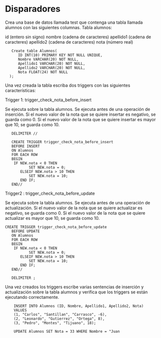 # Disparadores

Crea una base de datos llamada test que contenga una tabla llamada alumnos con las siguientes columnas.
Tabla alumnos:

id (entero sin signo)
nombre (cadena de caracteres)
apellido1 (cadena de caracteres)
apellido2 (cadena de caracteres)
nota (número real)

       Create table Alumnos(   
          ID INT(10) PRIMARY KEY NOT NULL UNIQUE,     
          Nombre VARCHAR(20) NOT NULL,     
          Apellido1 VARCHAR(20) NOT NULL,   
          Apellido2 VARCHAR(20) NOT NULL,   
          Nota FLOAT(24) NOT NULL
      );
      
      
Una vez creada la tabla escriba dos triggers con las siguientes características:

Trigger 1: trigger_check_nota_before_insert

Se ejecuta sobre la tabla alumnos.
Se ejecuta antes de una operación de inserción.
Si el nuevo valor de la nota que se quiere insertar es negativo, se guarda como 0.
Si el nuevo valor de la nota que se quiere insertar es mayor que 10, se guarda como 10.

       DELIMITER //

       CREATE TRIGGER trigger_check_nota_before_insert
       BEFORE INSERT  
       ON Alumnos
       FOR EACH ROW
       BEGIN
       	IF NEW.nota < 0 THEN
               SET NEW.nota = 0;
           ELSEIF NEW.nota > 10 THEN
               SET NEW.nota = 10;
           END IF;
       END//

Trigger2 : trigger_check_nota_before_update

Se ejecuta sobre la tabla alumnos.
Se ejecuta antes de una operación de actualización.
Si el nuevo valor de la nota que se quiere actualizar es negativo, se guarda como 0.
Si el nuevo valor de la nota que se quiere actualizar es mayor que 10, se guarda como 10.

    CREATE TRIGGER trigger_check_nota_before_update
       BEFORE UPDATE
       ON Alumnos
       FOR EACH ROW
       BEGIN
       	IF NEW.nota < 0 THEN
               SET NEW.nota = 0;
           ELSEIF NEW.nota > 10 THEN
               SET NEW.nota = 10;
           END IF;
       END//
       
       DELIMITER ;


Una vez creados los triggers escribe varias sentencias de inserción y actualización sobre la tabla alumnos y verifica que los triggers se están ejecutando correctamente.

        INSERT INTO Alumnos (ID, Nombre, Apellido1, Apellido2, Nota)
        VALUES
        (1, "Carlos", "Santillan", "Carrasco", -6),
        (2, "Leonardo", "Gutierrez", "Ortega", 8),
        (3, "Pedro", "Montes", "Tijuano", 18);
       
        UPDATE Alumnos SET Nota = 33 WHERE Nombre = "Juan
